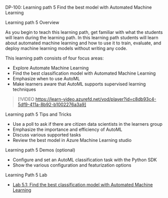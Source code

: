 


DP-100: Learning path 5 Find the best model with Automated Machine Learning

Learning path 5 Overview

As you begin to teach this learning path, get familiar with what the students will learn during the learning path. In this learning path students will learn about automated machine learning and how to use it to train, evaluate, and deploy machine learning models without writing any code.

This learning path consists of four focus areas:

- Explore Automate Machine Learning
- Find the best classification model with Automated Machine Learning
- Emphasize when to use AutoML 
- Make learners aware that AutoML supports supervised learning techniques


> [!VIDEO https://learn-video.azurefd.net/vod/player?id=c8db93c4-5df9-411a-8b92-b1002276a3a9]

Learning path 5 Tips and Tricks

- Use a poll to ask if there are citizen data scientists in the learners group
- Emphasize the importance and efficiency of AutoML
- Discuss various supported tasks
- Review the best model in Azure Machine Learning studio

Learning path 5 Demos (optional)

- Configure and set an AutoML classification task with the Python SDK 
- Show the various configuration and featurization options


Learning Path 5 Lab

- [Lab 5.1: Find the best classification model with Automated Machine Learning](https://microsoftlearning.github.io/mslearn-azure-ml/Instructions/06-AutoML-classification-model.html)  
